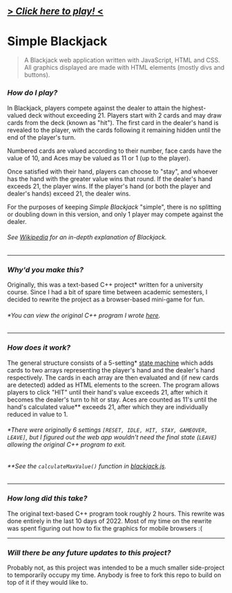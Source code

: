 ## [> *Click here to play!* <](raymond-exe.github.io/blackjack)

# Simple Blackjack

> A Blackjack web application written with JavaScript, HTML and CSS. All graphics displayed are made with HTML elements (mostly divs and buttons).



### ***How do I play?***
In Blackjack, players compete against the dealer to attain the highest-valued deck without exceeding 21. Players start with 2 cards and may draw cards from the deck (known as "hit"). The first card in the dealer's hand is revealed to the player, with the cards following it remaining hidden until the end of the player's turn.

Numbered cards are valued according to their number, face cards have the value of 10, and Aces may be valued as 11 or 1 (up to the player).

Once satisfied with their hand, players can choose to "stay", and whoever has the hand with the greater value wins that round. If the dealer's hand exceeds 21, the player wins. If the player's hand (or both the player and dealer's hands) exceed 21, the dealer wins. 

For the purposes of keeping *Simple Blackjack* "simple", there is no splitting or doubling down in this version, and only 1 player may compete against the dealer.

###### See [Wikipedia](https://en.wikipedia.org/wiki/Blackjack) for an in-depth explanation of Blackjack.

---



### ***Why'd you make this?***
Originally, this was a text-based C++ project* written for a university course. Since I had a bit of spare time between academic semesters, I decided to rewrite the project as a browser-based mini-game for fun.

###### *You can view the original C++ program I wrote [here](https://gist.github.com/Raymond-exe/c1f67ab9dcc0088860e284afdab25b86).

---



### ***How does it work?***
The general structure consists of a 5-setting* [state machine](https://en.wikipedia.org/wiki/Finite-state_machine) which adds cards to two arrays representing the player's hand and the dealer's hand respectively. The cards in each array are then evaluated and (if new cards are detected) added as HTML elements to the screen. The program allows players to click "HIT" until their hand's value exceeds 21, after which it becomes the dealer's turn to hit or stay. Aces are counted as 11's until the hand's calculated value** exceeds 21, after which they are individually reduced in value to 1.
###### *There were originally 6 settings `[RESET, IDLE, HIT, STAY, GAMEOVER, LEAVE]`, but I figured out the web app wouldn't need the final state (`LEAVE`) allowing the original C++ program to exit.
###### **See the `calculateMaxValue()` function in [blackjack.js](https://github.com/Raymond-exe/blackjack/blob/master/blackjack.js).

---



### ***How long did this take?***
The original text-based C++ program took roughly 2 hours. This rewrite was done entirely in the last 10 days of 2022. Most of my time on the rewrite was spent figuring out how to fix the graphics for mobile browsers :(

---



### ***Will there be any future updates to this project?***
Probably not, as this project was intended to be a much smaller side-project to temporarily occupy my time. Anybody is free to fork this repo to build on top of it if they would like to.